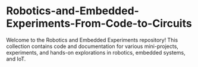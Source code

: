 # Robotics-and-Embedded-Experiments-From-Code-to-Circuits
Welcome to the Robotics and Embedded Experiments repository! This collection contains code and documentation for various mini-projects, experiments, and hands-on explorations in robotics, embedded systems, and IoT. 
